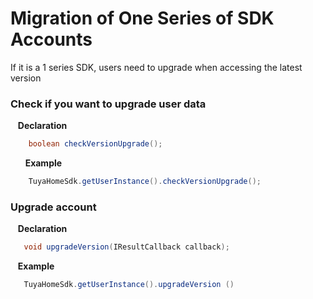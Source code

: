 # Migration of One Series of SDK Accounts
If it is a 1 series SDK, users need to upgrade when accessing the latest version

### Check if you want to upgrade user data

   **Declaration**

```java
    boolean checkVersionUpgrade();
```
   
   **Example**

```java
    TuyaHomeSdk.getUserInstance().checkVersionUpgrade();
```

### Upgrade account

   **Declaration**

```java
   void upgradeVersion(IResultCallback callback);
```

   **Example**

```java
   TuyaHomeSdk.getUserInstance().upgradeVersion ()
```
